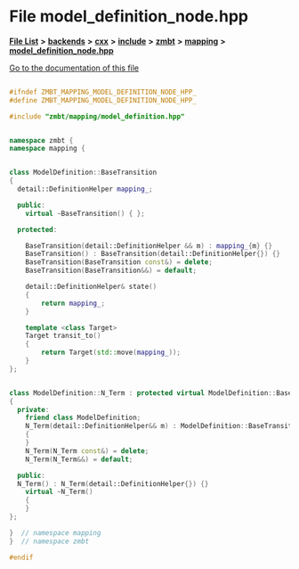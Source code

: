 

# File model\_definition\_node.hpp

[**File List**](files.md) **>** [**backends**](dir_e0e3bad64fbfd08934d555b945409197.md) **>** [**cxx**](dir_2a0640ff8f8d193383b3226ce9e70e40.md) **>** [**include**](dir_33cabc3ab2bb40d6ea24a24cae2f30b8.md) **>** [**zmbt**](dir_2115e3e51895e4107b806d6d2319263e.md) **>** [**mapping**](dir_84d9d905044f75949470ced2679fed92.md) **>** [**model\_definition\_node.hpp**](model__definition__node_8hpp.md)

[Go to the documentation of this file](model__definition__node_8hpp.md)


```C++

#ifndef ZMBT_MAPPING_MODEL_DEFINITION_NODE_HPP_
#define ZMBT_MAPPING_MODEL_DEFINITION_NODE_HPP_

#include "zmbt/mapping/model_definition.hpp"


namespace zmbt {
namespace mapping {


class ModelDefinition::BaseTransition
{
  detail::DefinitionHelper mapping_;

  public:
    virtual ~BaseTransition() { };

  protected:

    BaseTransition(detail::DefinitionHelper && m) : mapping_{m} {}
    BaseTransition() : BaseTransition(detail::DefinitionHelper{}) {}
    BaseTransition(BaseTransition const&) = delete;
    BaseTransition(BaseTransition&&) = default;

    detail::DefinitionHelper& state()
    {
        return mapping_;
    }

    template <class Target>
    Target transit_to()
    {
        return Target(std::move(mapping_));
    }
};


class ModelDefinition::N_Term : protected virtual ModelDefinition::BaseTransition
{
  private:
    friend class ModelDefinition;
    N_Term(detail::DefinitionHelper&& m) : ModelDefinition::BaseTransition(std::move(m))
    {
    }
    N_Term(N_Term const&) = delete;
    N_Term(N_Term&&) = default;

  public:
  N_Term() : N_Term(detail::DefinitionHelper{}) {}
    virtual ~N_Term()
    {
    }
};

}  // namespace mapping
}  // namespace zmbt

#endif
```


